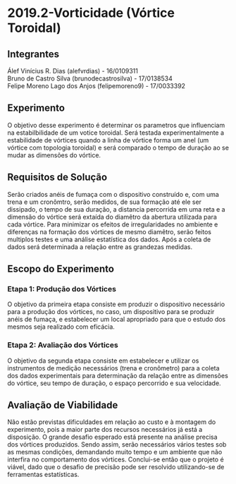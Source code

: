 # 2019.2-Vorticidade (Vórtice Toroidal)

## Integrantes
Álef Vinícius R. Dias (alefvrdias) - 16/0109311 <br />
Bruno de Castro Silva (brunodecastrosilva) - 17/0138534 <br />
Felipe Moreno Lago dos Anjos (felipemoreno9) - 17/0033392

## Experimento
O objetivo desse experimento é determinar os parametros que influenciam na estabilbilidade de um votice toroidal. Será testada experimentalmente a estabilidade de vórtices quando a linha de vórtice forma um anel (um vórtice com topologia toroidal) e será comparado o tempo de duração ao se mudar as dimensões do vórtice.

## Requisitos de Solução
Serão criados anéis de fumaça com o dispositivo construído e, com uma trena e um cronômtro, serão medidos, de sua formação até ele ser dissipado, o tempo de sua duração, a distancia percorrida em uma reta e a dimensão do vórtice será extaída do diamêtro da abertura utilizada para cada vórtice. Para minimizar os efeitos de irregularidades no ambiente e diferenças na formação dos vórtices de mesmo diamêtro, serão feitos multiplos testes e uma análise estatística dos dados. Após a coleta de dados será determinada a relação entre as grandezas medidas. 

## Escopo do Experimento
### Etapa 1: Produção dos Vórtices
O objetivo da primeira etapa consiste em produzir o dispositivo necessário para a produção dos vórtices, no caso, um dispositivo para se produzir anéis de fumaça, e estabelecer um local apropriado para que o estudo dos mesmos seja realizado com eficácia.
### Etapa 2: Avaliação dos Vórtices
O objetivo da segunda etapa consiste em estabelecer e utilizar os instrumentos de medição necessários (trena e cronômetro) para a coleta dos dados experimentais para determinação da relação entre as dimensões do vórtice, seu tempo de duração, o espaço percorrido e sua velocidade.

## Avaliação de Viabilidade
Não estão previstas dificuldades em relação ao custo e à montagem do experimento, pois a maior parte dos recursos necessários já está a disposição. O grande desafio esperado está presente na análise precisa dos vórtices produzidos. Sendo assim, serão necessários vários testes sob as mesmas condições, demandando muito tempo e um ambiente que não interfira no comportamento dos vórtices. Conclui-se então que o projeto é viável, dado que o desafio de precisão pode ser resolvido utilizando-se de ferramentas estatísticas.
